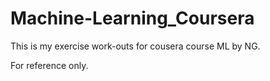 # Machine-Learning_Coursera

This is my exercise work-outs for cousera course ML by NG.

For reference only.
